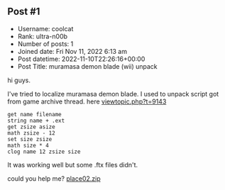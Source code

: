## Post #1
- Username: coolcat
- Rank: ultra-n00b
- Number of posts: 1
- Joined date: Fri Nov 11, 2022 6:13 am
- Post datetime: 2022-11-10T22:26:16+00:00
- Post Title: muramasa demon blade (wii) unpack

hi guys.

I've tried to localize muramasa demon blade.
I used to unpack script got from game archive thread.
here [viewtopic.php?t=9143](https://forum.xentax.com/viewtopic.php?t=9143)

```
get name filename
string name + .ext
get zsize asize
math zsize - 12
set size zsize
math size * 4
clog name 12 zsize size

```


It was working well but some .ftx files didn't.

could you help me?
[place02.zip](https://xentaxbackup.github.io/file/23019_place02.zip)
